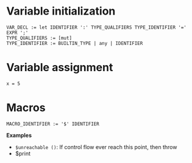 # Variable initialization

```antlr4
VAR_DECL := let IDENTIFIER ':' TYPE_QUALIFIERS TYPE_IDENTIFIER '=' EXPR ';'
TYPE_QUALIFIERS := [mut]
TYPE_IDENTIFIER := BUILTIN_TYPE | any | IDENTIFIER
```

# Variable assignment

`x = 5`

# Macros


```antlr4
MACRO_IDENTIFIER := '$' IDENTIFIER
```

**Examples**

- `$unreachable ()`: If control flow ever reach this point, then throw  
- $print
